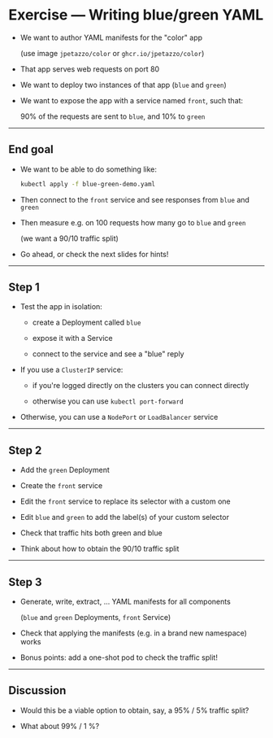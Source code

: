 # Exercise — Writing blue/green YAML

- We want to author YAML manifests for the "color" app

  (use image `jpetazzo/color` or `ghcr.io/jpetazzo/color`)

- That app serves web requests on port 80

- We want to deploy two instances of that app (`blue` and `green`)

- We want to expose the app with a service named `front`, such that:

  90% of the requests are sent to `blue`, and 10% to `green`

---

## End goal

- We want to be able to do something like:
  ```bash
  kubectl apply -f blue-green-demo.yaml
  ```

- Then connect to the `front` service and see responses from `blue` and `green`

- Then measure e.g. on 100 requests how many go to `blue` and `green`

  (we want a 90/10 traffic split)

- Go ahead, or check the next slides for hints!

---

## Step 1

- Test the app in isolation:

  - create a Deployment called `blue`

  - expose it with a Service

  - connect to the service and see a "blue" reply

- If you use a `ClusterIP` service:

  - if you're logged directly on the clusters you can connect directly

  - otherwise you can use `kubectl port-forward`

- Otherwise, you can use a `NodePort` or `LoadBalancer` service

---

## Step 2

- Add the `green` Deployment

- Create the `front` service

- Edit the `front` service to replace its selector with a custom one

- Edit `blue` and `green` to add the label(s) of your custom selector

- Check that traffic hits both green and blue

- Think about how to obtain the 90/10 traffic split

---

## Step 3

- Generate, write, extract, ... YAML manifests for all components

  (`blue` and `green` Deployments, `front` Service)

- Check that applying the manifests (e.g. in a brand new namespace) works

- Bonus points: add a one-shot pod to check the traffic split!

---

## Discussion

- Would this be a viable option to obtain, say, a 95% / 5% traffic split?

- What about 99% / 1 %?
